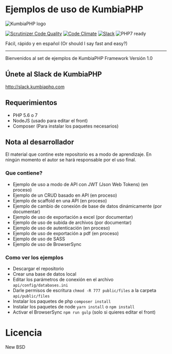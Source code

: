 Ejemplos de uso de KumbiaPHP
============

![KumbiaPHP logo](https://rawgit.com/kumbiaphp/kumbiaphp/1.0/default/public/img/kumbiaphp.svg)

[![Scrutinizer Code Quality](https://scrutinizer-ci.com/g/KumbiaPHP/KumbiaPHP/badges/quality-score.png?b=1.0)](https://scrutinizer-ci.com/g/KumbiaPHP/KumbiaPHP/?branch=1.0)
[![Code Climate](https://codeclimate.com/github/KumbiaPHP/KumbiaPHP/badges/gpa.svg)](https://codeclimate.com/github/KumbiaPHP/KumbiaPHP)
[![Slack](http://slack.kumbiaphp.com/badge.svg)](http://slack.kumbiaphp.com)
![PHP7 ready](https://rawgit.com/kumbiaphp/kumbiaphp/1.0/default/public/img/php7.svg)

Fácil, rápido y en español
(Or should I say fast and easy?)

---
Bienvenidos al set de ejemplos de KumbiaPHP Framework Versión 1.0

Únete al Slack de KumbiaPHP
------------
http://slack.kumbiaphp.com

Requerimientos
------------
* PHP 5.6 o 7
* NodeJS (usado para editar el front)
* Composer (Para instalar los paquetes necesarios)

Nota al desarrollador
------------
El material que contine este repositorio es a modo de aprendizaje. En ningún momento el autor se hará responsable por el uso final.

### Que contiene? ###
* Ejemplo de uso a modo de API con JWT (Json Web Tokens) (en proceso)
* Ejemplo de un CRUD basado en API (en proceso)
* Ejemplo de scaffold en una API (en proceso)
* Ejemplo de cambio de conexión de base de datos dinámicamente (por documentar)
* Ejemplo de uso de exportación a excel (por documentar)
* Ejemplo de uso de subida de archivos (por documentar)
* Ejemplo de uso de autenticación (en proceso)
* Ejemplo de uso de exportación a pdf (en proceso)
* Ejemplo de uso de SASS
* Ejemplo de uso de BrowserSync

### Como ver los ejemplos ###
* Descargar el repositorio
* Crear una base de datos local
* Editar los parámetros de conexión en el archivo `api/config/databases.ini`
* Darle permisos de escritura `chmod -R 777 public/files` a la carpeta `api/public/files`
* Instalar los paquetes de php `composer install`
* Instalar los paquetes de node `yarn install` o `npm install`
* Activar el BrowserSync `npm run gulp` (solo si quieres editar el front)


Licencia
===
New BSD
